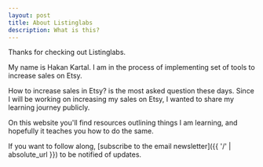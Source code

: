 ```yaml
---
layout: post
title: About Listinglabs
description: What is this?
---
```


Thanks for checking out Listinglabs.

My name is Hakan Kartal. I am in the process of implementing set of tools to increase sales on Etsy.

How to increase sales in Etsy? is the most asked question these days. Since I will be working on increasing my sales on Etsy, I wanted to share my learning journey publicly. 

On this website you'll find resources outlining things I am learning, and hopefully it teaches you how to do the same.

If you want to follow along, [subscribe to the email newsletter]({{ '/' | absolute_url }}) to be notified of updates.